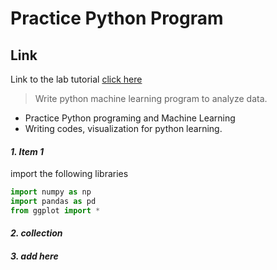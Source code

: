 # Practice Python Program

## Link
Link to the lab tutorial [click here](http://www.science.smith.edu/~jcrouser/SDS293/labs/python-intro.html)

> Write python machine learning program to analyze data.

* Practice Python programing and Machine Learning
* Writing codes, visualization for python learning.

#### *1. Item 1*
import the following libraries
```python    
import numpy as np
import pandas as pd
from ggplot import *
```

#### *2. collection*
#### *3. add here*

